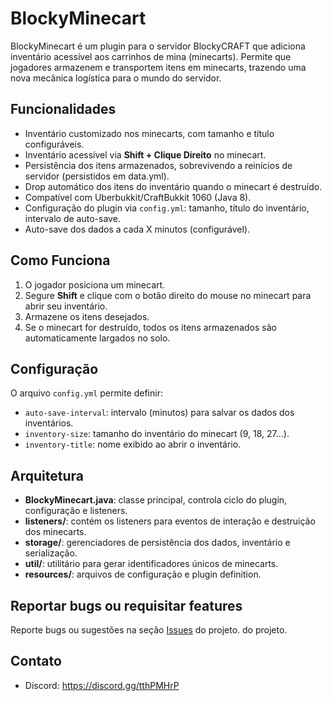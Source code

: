 # BlockyMinecart

BlockyMinecart é um plugin para o servidor BlockyCRAFT que adiciona inventário acessível aos carrinhos de mina (minecarts). Permite que jogadores armazenem e transportem itens em minecarts, trazendo uma nova mecânica logística para o mundo do servidor.

## Funcionalidades

- Inventário customizado nos minecarts, com tamanho e título configuráveis.
- Inventário acessível via **Shift + Clique Direito** no minecart.
- Persistência dos itens armazenados, sobrevivendo a reinícios de servidor (persistidos em data.yml).
- Drop automático dos itens do inventário quando o minecart é destruído.
- Compatível com Uberbukkit/CraftBukkit 1060 (Java 8).
- Configuração do plugin via `config.yml`: tamanho, título do inventário, intervalo de auto-save.
- Auto-save dos dados a cada X minutos (configurável).

## Como Funciona

1. O jogador posiciona um minecart.
2. Segure **Shift** e clique com o botão direito do mouse no minecart para abrir seu inventário.
3. Armazene os itens desejados.
4. Se o minecart for destruído, todos os itens armazenados são automaticamente largados no solo.

## Configuração

O arquivo `config.yml` permite definir:
- `auto-save-interval`: intervalo (minutos) para salvar os dados dos inventários.
- `inventory-size`: tamanho do inventário do minecart (9, 18, 27...).
- `inventory-title`: nome exibido ao abrir o inventário.

## Arquitetura

- **BlockyMinecart.java**: classe principal, controla ciclo do plugin, configuração e listeners.
- **listeners/**: contém os listeners para eventos de interação e destruição dos minecarts.
- **storage/**: gerenciadores de persistência dos dados, inventário e serialização.
- **util/**: utilitário para gerar identificadores únicos de minecarts.
- **resources/**: arquivos de configuração e plugin definition.

## Reportar bugs ou requisitar features

Reporte bugs ou sugestões na seção [Issues](https://github.com/andradecore/BlockyMinecart/issues) do projeto. do projeto.

## Contato

- Discord: https://discord.gg/tthPMHrP

